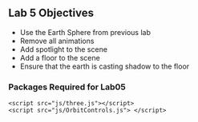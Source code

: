 ## Lab 5 Objectives
* Use the Earth Sphere from previous lab
* Remove all animations
* Add spotlight to the scene
* Add a floor to the scene
* Ensure that the earth is casting shadow to the floor
  
### Packages Required for Lab05

```
<script src="js/three.js"></script>
<script src="js/OrbitControls.js"> </script>
```